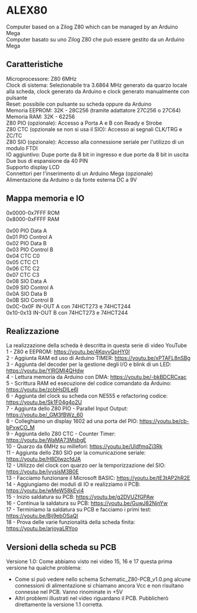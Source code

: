 # ALEX80
Computer based on a Zilog Z80 which can be managed by an Arduino Mega  
Computer basato su uno Zilog Z80 che può essere gestito da un Arduino Mega  

## Caratteristiche
Microprocessore: Z80 6MHz  
Clock di sistema: Selezionabile tra 3.6864 MHz generato da quarzo locale alla scheda, clock generato da Arduino e clock generato manualmente con pulsante  
Reset: possibile con pulsante su scheda oppure da Arduino  
Memoria EEPROM: 32K - 28C256 (tramite adattatore 27C256 o 27C64)  
Memoria RAM: 32K - 62256  
Z80 PIO (opzionale): Accesso a Porta A e B con Ready e Strobe  
Z80 CTC (opzionale se non si usa il SIO): Accesso ai segnali CLK/TRG e ZC/TC  
Z80 SIO (opzionale): Accesso alla connessione seriale per l'utilizzo di un modulo FTDI  
IO aggiuntivo: Dupe porte da 8 bit in ingresso e due porte da 8 bit in uscita  
Due bus di espansione da 40 PIN  
Supporto display LCD  
Connettori per l'inserimento di un Arduino Mega (opzionale)  
Alimentazione da Arduino o da fonte esterna DC a 9V  

## Mappa memoria e IO
0x0000-0x7FFF      ROM  
0x8000-0xFFFF      RAM  

0x00        PIO Data A  
0x01        PIO Control A  
0x02        PIO Data B  
0x03        PIO Control B  
0x04        CTC C0  
0x05        CTC C1  
0x06        CTC C2  
0x07        CTC C3  
0x08        SIO Data A  
0x09        SIO Control A  
0x0A        SIO Data B  
0x0B        SIO Control B  
0x0C-0x0F   IN-OUT A con 74HCT273 e 74HCT244  
0x10-0x13   IN-OUT B con 74HCT273 e 74HCT244  
  
## Realizzazione
La realizzazione della scheda è descritta in questa serie di video YouTube  
1 - Z80 e EEPROM: https://youtu.be/4KqvvQpHY0I  
2 - Aggiunta RAM ed uso di Arduino TIMER: https://youtu.be/xPTAFL8nSBg  
3 - Aggiunta del decoder per la gestione degli I/O e blink di un LED: https://youtu.be/YlRGMI4QHdw  
4 - Lettura memoria da Arduino con DMA: https://youtu.be/-bkBDCRCxac  
5 - Scrittura RAM ed esecuzione del codice comandato da Arduino: https://youtu.be/zcbHsDlLe6I  
6 - Aggiunta del clock su scheda con NE555 e refactoring codice: https://youtu.be/Sk1F04g4o2U  
7 - Aggiunta dello Z80 PIO - Parallel Input Output: https://youtu.be/_GM3fBWz_60  
8 - Colleghiamo un display 1602 ad una porta del PIO: https://youtu.be/cb-bPxwCO_M  
9 - Aggiunta dello Z80 CTC - Counter Timer: https://youtu.be/WaMA73MsbgE  
10 - Quarzo da 6MHz su millefori: https://youtu.be/UldfmqZj3Rk  
11 - Aggiunta dello Z80 SIO per la comunicazione seriale: https://youtu.be/H8DIwzcfdJA  
12 - Utilizzo del clock con quarzo oer la temporizzazione del SIO: https://youtu.be/jvysisM3B0E  
13 - Facciamo funzionare il Microsoft BASIC: https://youtu.be/tE3tAP2hR2E  
14 - Aggiungiamo dei moduli di IO e realizziamo il PCB: https://youtu.be/wMeW58kEyi4  
15 - Inizio saldatura su PCB: https://youtu.be/g2DVUZfGPAw  
16 - Continua la saldatura su PCB: https://youtu.be/GuwJ82NjnYw  
17 - Terminiamo la saldatura su PCB e facciamo i primi test: https://youtu.be/Bij9ebOSaQI  
18 - Prova delle varie funzionalità della scheda finita: https://youtu.be/arjoyaLRYoo  


## Versioni della scheda su PCB
Versione 1.0: Come abbiamo visto nei video 15, 16 e 17 questa prima versione ha qualche problema:  
* Come si può vedere nello schema Schematic_Z80-PCB_v1.0.png alcune connessioni di alimentazione si chiamano ancora Vcc e non risultano connesse nel PCB. Vanno rinominate in +5V
* Altri problemi illustrati nel video riguardano il PCB. Pubblicherò direttamente la versione 1.1 corretta.
